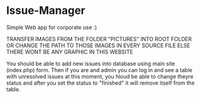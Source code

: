 # Issue-Manager
Simple Web app for corporate use :)

TRANSFER IMAGES FROM THE FOLDER "PICTURES" INTO ROOT FOLDER OR CHANGE THE PATH TO THOSE IMAGES IN EVERY SOURCE FILE ELSE THERE WONT BE ANY GRAPHIC IN THIS WEBSITE



You should be able to add new issues into database using main site (index.php) form. Then if you are and admin you can log in and see a table with unresolved issues at this moment, you hloud be able to change theyre status and after you set the status to "finished" it will remove itself from the table.
